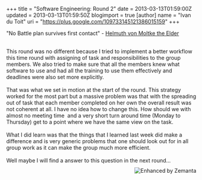 +++
title = "Software Engineering: Round 2"
date = 2013-03-13T01:59:00Z
updated = 2013-03-13T01:59:50Z
blogimport = true 
[author]
	name = "Ivan du Toit"
	uri = "https://plus.google.com/109733145121386015159"
+++

"No Battle plan survives first contact" - <a class="zem_slink" href="http://en.wikipedia.org/wiki/Helmuth_von_Moltke_the_Elder" rel="wikipedia" target="_blank" title="Helmuth von Moltke the Elder">Helmuth von Moltke the Elder</a><div><div><br /></div><div>This round was no different because I tried to implement a better workflow this time round with assigning of task and responsibilities to the&nbsp;group members. We also tried to make sure that all the members knew what software to use and had all the training to use them&nbsp;effectively and deadlines were also set more explicitly.</div><div><br /></div><div>That was what we set in motion at the start of the round. This strategy worked for the most part but a massive problem was that with the spreading out of task that each member completed on her own the overall result was not coherent at all. I have no idea how to change this. How should we with almost no meeting time &nbsp;and a very short turn around time (Monday to Thursday) get to a point where we have the same view on the task.&nbsp;</div><div><br /></div><div>What I did learn was that the things that I learned last week did make a difference and is very generic problems that one should look out for in all group work as it can make the group much more&nbsp;efficient.</div></div><div><br /></div><div>Well maybe I will find a answer to this question in the next round...</div><div class="zemanta-pixie" style="height: 15px; margin-top: 10px;"><a class="zemanta-pixie-a" href="http://www.zemanta.com/?px" title="Enhanced by Zemanta"><img alt="Enhanced by Zemanta" class="zemanta-pixie-img" src="http://img.zemanta.com/zemified_h.png?x-id=958f2458-b2d0-4140-b700-ca68d47f3d08" style="border: none; float: right;" /></a></div>
